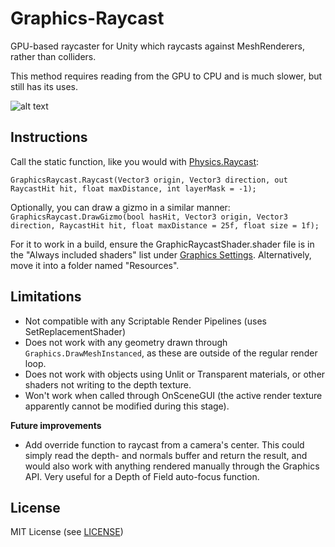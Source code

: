 # Graphics-Raycast
GPU-based raycaster for Unity which raycasts against MeshRenderers, rather than colliders. 

This method requires reading from the GPU to CPU and is much slower, but still has its uses.

![alt text](https://i.imgur.com/625lQ2s.gif "")

Instructions
------------

Call the static function, like you would with [Physics.Raycast](https://docs.unity3d.com/ScriptReference/Physics.Raycast.html):

`GraphicsRaycast.Raycast(Vector3 origin, Vector3 direction, out RaycastHit hit, float maxDistance, int layerMask = -1);`

Optionally, you can draw a gizmo in a similar manner:
`GraphicsRaycast.DrawGizmo(bool hasHit, Vector3 origin, Vector3 direction, RaycastHit hit, float maxDistance = 25f, float size = 1f);`

For it to work in a build, ensure the GraphicRaycastShader.shader file is in the "Always included shaders" list under [Graphics Settings](https://docs.unity3d.com/Manual/class-GraphicsSettings.html). Alternatively, move it into a folder named "Resources".

Limitations
-------
- Not compatible with any Scriptable Render Pipelines (uses SetReplacementShader)
- Does not work with any geometry drawn through `Graphics.DrawMeshInstanced`, as these are outside of the regular render loop.
- Does not work with objects using Unlit or Transparent materials, or other shaders not writing to the depth texture.
- Won't work when called through OnSceneGUI (the active render texture apparently cannot be modified during this stage).

**Future improvements**
- Add override function to raycast from a camera's center. This could simply read the depth- and normals buffer and return the result, and would also work with anything rendered manually through the Graphics API. Very useful for a Depth of Field auto-focus function.

License
-------

MIT License (see [LICENSE](LICENSE.md))
